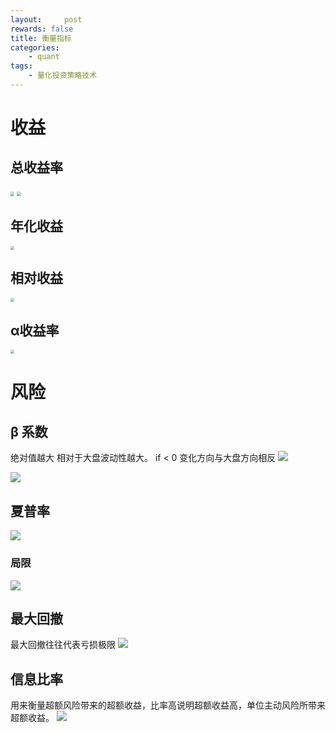 ```yaml
---
layout:     post
rewards: false
title: 衡量指标
categories:
    - quant
tags:
    - 量化投资策略技术
---
```


# 收益

## 总收益率
<img src="https://ws4.sinaimg.cn/large/006tNc79gy1fzhr8jc7xfj3174066jsp.jpg" style="zoom:40%"/>
<img src="https://ws1.sinaimg.cn/large/006tNc79gy1fzhr8thdvmj30d602gjrd.jpg" style="zoom:40%"/>

## 年化收益
<img src="https://ws4.sinaimg.cn/large/006tNc79gy1fzhrg382m2j31860ak77o.jpg" style="zoom:40%"/>


## 相对收益
<img src="https://ws4.sinaimg.cn/large/006tNc79gy1fzhrr1df10j316w0a8mzl.jpg" style="zoom:40%"/>

## α收益率
<img src="https://ws4.sinaimg.cn/large/006tNc79gy1fzhtjbkgi3j31900ds0xi.jpg" style="zoom:40%"/>



# 风险

## β 系数
绝对值越大 相对于大盘波动性越大。 if < 0 变化方向与大盘方向相反
![](https://ws3.sinaimg.cn/large/006tNc79gy1fzhuelvd80j319c0k2n3u.jpg)

![](https://ws2.sinaimg.cn/large/006tNc79gy1fzhui4nbznj31ag0l678z.jpg)

## 夏普率

![](https://ws3.sinaimg.cn/large/006tNc79gy1fziluzue4vj318w0h00x8.jpg)

### 局限
![](https://ws2.sinaimg.cn/large/006tNc79gy1fzim7ramtdj30yi0u0tlw.jpg)

## 最大回撤
最大回撤往往代表亏损极限
![](https://ws1.sinaimg.cn/large/006tNc79gy1fzimw7yc20j30w70u0alc.jpg)

## 信息比率
用来衡量超额风险带来的超额收益，比率高说明超额收益高，单位主动风险所带来超额收益。
![](https://ws1.sinaimg.cn/large/006tNc79gy1fzin695bwgj31800h2jxi.jpg)
